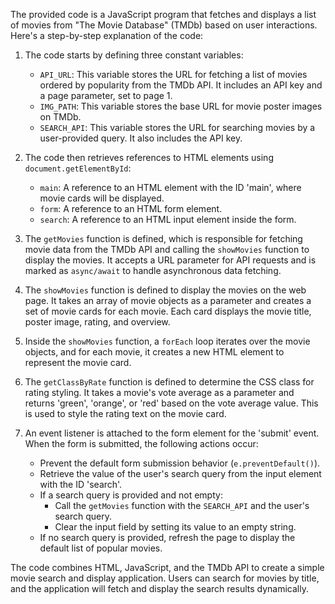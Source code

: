 The provided code is a JavaScript program that fetches and displays a list of movies from "The Movie Database" (TMDb) based on user interactions. Here's a step-by-step explanation of the code:

1. The code starts by defining three constant variables:
   - `API_URL`: This variable stores the URL for fetching a list of movies ordered by popularity from the TMDb API. It includes an API key and a page parameter, set to page 1.
   - `IMG_PATH`: This variable stores the base URL for movie poster images on TMDb.
   - `SEARCH_API`: This variable stores the URL for searching movies by a user-provided query. It also includes the API key.

2. The code then retrieves references to HTML elements using `document.getElementById`:
   - `main`: A reference to an HTML element with the ID 'main', where movie cards will be displayed.
   - `form`: A reference to an HTML form element.
   - `search`: A reference to an HTML input element inside the form.

3. The `getMovies` function is defined, which is responsible for fetching movie data from the TMDb API and calling the `showMovies` function to display the movies. It accepts a URL parameter for API requests and is marked as `async/await` to handle asynchronous data fetching.

4. The `showMovies` function is defined to display the movies on the web page. It takes an array of movie objects as a parameter and creates a set of movie cards for each movie. Each card displays the movie title, poster image, rating, and overview.

5. Inside the `showMovies` function, a `forEach` loop iterates over the movie objects, and for each movie, it creates a new HTML element to represent the movie card.

6. The `getClassByRate` function is defined to determine the CSS class for rating styling. It takes a movie's vote average as a parameter and returns 'green', 'orange', or 'red' based on the vote average value. This is used to style the rating text on the movie card.

7. An event listener is attached to the form element for the 'submit' event. When the form is submitted, the following actions occur:
   - Prevent the default form submission behavior (`e.preventDefault()`).
   - Retrieve the value of the user's search query from the input element with the ID 'search'.
   - If a search query is provided and not empty:
     - Call the `getMovies` function with the `SEARCH_API` and the user's search query.
     - Clear the input field by setting its value to an empty string.
   - If no search query is provided, refresh the page to display the default list of popular movies.

The code combines HTML, JavaScript, and the TMDb API to create a simple movie search and display application. Users can search for movies by title, and the application will fetch and display the search results dynamically.